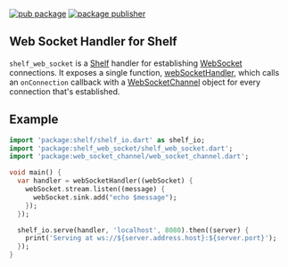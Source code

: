 [![pub package](https://img.shields.io/pub/v/shelf_web_socket.svg)](https://pub.dev/packages/shelf_web_socket)
[![package publisher](https://img.shields.io/pub/publisher/shelf_web_socket.svg)](https://pub.dev/packages/shelf_web_socket/publisher)

## Web Socket Handler for Shelf

`shelf_web_socket` is a [Shelf][] handler for establishing [WebSocket][]
connections. It exposes a single function, [webSocketHandler][], which calls an
`onConnection` callback with a [WebSocketChannel][] object for every
connection that's established.

[Shelf]: https://pub.dev/packages/shelf

[WebSocket]: https://tools.ietf.org/html/rfc6455

[webSocketHandler]: https://pub.dev/documentation/shelf_web_socket/latest/shelf_web_socket/webSocketHandler.html

[WebSocketChannel]: https://pub.dev/documentation/web_socket_channel/latest/web_socket_channel/WebSocketChannel-class.html

## Example

```dart
import 'package:shelf/shelf_io.dart' as shelf_io;
import 'package:shelf_web_socket/shelf_web_socket.dart';
import 'package:web_socket_channel/web_socket_channel.dart';

void main() {
  var handler = webSocketHandler((webSocket) {
    webSocket.stream.listen((message) {
      webSocket.sink.add("echo $message");
    });
  });

  shelf_io.serve(handler, 'localhost', 8080).then((server) {
    print('Serving at ws://${server.address.host}:${server.port}');
  });
}
```
